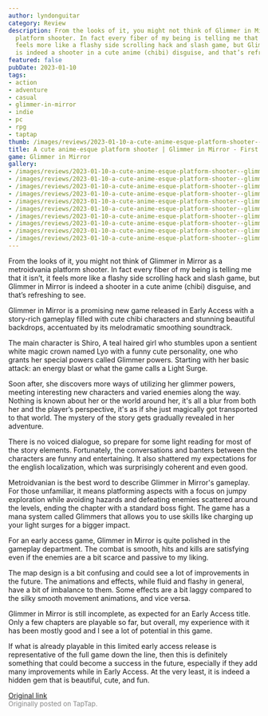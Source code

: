 ```yaml
---
author: lyndonguitar
category: Review
description: From the looks of it, you might not think of Glimmer in Mirror as a metroidvania
  platform shooter. In fact every fiber of my being is telling me that it isn’t, it
  feels more like a flashy side scrolling hack and slash game, but Glimmer in Mirror
  is indeed a shooter in a cute anime (chibi) disguise, and that’s refreshing to see.
featured: false
pubDate: 2023-01-10
tags:
- action
- adventure
- casual
- glimmer-in-mirror
- indie
- pc
- rpg
- taptap
thumb: /images/reviews/2023-01-10-a-cute-anime-esque-platform-shooter--glimmer-in-mirror---first-impressions-0.avif
title: A cute anime-esque platform shooter | Glimmer in Mirror - First Impressions
game: Glimmer in Mirror
gallery:
- /images/reviews/2023-01-10-a-cute-anime-esque-platform-shooter--glimmer-in-mirror---first-impressions-0.avif
- /images/reviews/2023-01-10-a-cute-anime-esque-platform-shooter--glimmer-in-mirror---first-impressions-1.avif
- /images/reviews/2023-01-10-a-cute-anime-esque-platform-shooter--glimmer-in-mirror---first-impressions-2.avif
- /images/reviews/2023-01-10-a-cute-anime-esque-platform-shooter--glimmer-in-mirror---first-impressions-3.avif
- /images/reviews/2023-01-10-a-cute-anime-esque-platform-shooter--glimmer-in-mirror---first-impressions-4.avif
- /images/reviews/2023-01-10-a-cute-anime-esque-platform-shooter--glimmer-in-mirror---first-impressions-5.avif
- /images/reviews/2023-01-10-a-cute-anime-esque-platform-shooter--glimmer-in-mirror---first-impressions-6.avif
- /images/reviews/2023-01-10-a-cute-anime-esque-platform-shooter--glimmer-in-mirror---first-impressions-7.avif
- /images/reviews/2023-01-10-a-cute-anime-esque-platform-shooter--glimmer-in-mirror---first-impressions-8.avif
- /images/reviews/2023-01-10-a-cute-anime-esque-platform-shooter--glimmer-in-mirror---first-impressions-9.avif
---
```

From the looks of it, you might not think of Glimmer in Mirror as a metroidvania platform shooter. In fact every fiber of my being is telling me that it isn’t, it feels more like a flashy side scrolling hack and slash game, but Glimmer in Mirror is indeed a shooter in a cute anime (chibi) disguise, and that’s refreshing to see.

Glimmer in Mirror is a promising new game released in Early Access with a story-rich gameplay filled with cute chibi characters and stunning beautiful backdrops, accentuated by its melodramatic smoothing soundtrack.

The main character is Shiro, A teal haired girl who stumbles upon a sentient white magic crown named Lyo with a funny cute personality, one who grants her special powers called Glimmer powers. Starting with her basic attack: an energy blast or what the game calls a Light Surge.

Soon after, she discovers more ways of utilizing her glimmer powers, meeting interesting new characters and varied enemies along the way. Nothing is known about her or the world around her, it's all a blur from both her and the player’s perspective, it's as if she just magically got transported to that world. The mystery of the story gets gradually revealed in her adventure.

There is no voiced dialogue, so prepare for some light reading for most of the story elements. Fortunately, the conversations and banters between the characters are funny and entertaining. It also shattered my expectations for the english localization, which was surprisingly coherent and even good.

Metroidvanian is the best word to describe Glimmer in Mirror's gameplay. For those unfamiliar, it means platforming aspects with a focus on jumpy exploration while avoiding hazards and defeating enemies scattered around the levels, ending the chapter with a standard boss fight. The game has a mana system called Glimmers that allows you to use skills like charging up your light surges for a bigger impact.

For an early access game, Glimmer in Mirror is quite polished in the gameplay department. The combat is smooth, hits and kills are satisfying even if the enemies are a bit scarce and passive to my liking.

The map design is a bit confusing and could see a lot of improvements in the future. The animations and effects, while fluid and flashy in general, have a bit of imbalance to them. Some effects are a bit laggy compared to the silky smooth movement animations, and vice versa.

Glimmer in Mirror is still incomplete, as expected for an Early Access title. Only a few chapters are playable so far, but overall, my experience with it has been mostly good and I see a lot of potential in this game.

If what is already playable in this limited early access release is representative of the full game down the line, then this is definitely something that could become a success in the future, especially if they add many improvements while in Early Access. At the very least, it is indeed a hidden gem that is beautiful, cute, and fun.

[Original link](https://www.taptap.io/post/4165663)<br><span style="font-size: 0.95em; color: #888;">Originally posted on TapTap.</span>